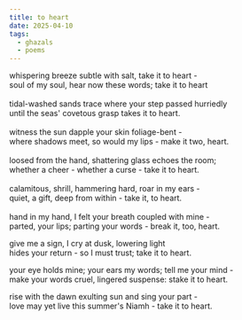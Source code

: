 ```yaml
---
title: to heart
date: 2025-04-10
tags:
  - ghazals
  - poems
---
```

whispering breeze subtle with salt, take it to heart - <br>
soul of my soul, hear now these words; take it to heart<br>
<br>
tidal-washed sands trace where your step passed hurriedly<br>
until the seas' covetous grasp takes it to heart.<br>
<br>
witness the sun dapple your skin foliage-bent -<br>
where shadows meet, so would my lips - make it two, heart.<br>
<br>
loosed from the hand, shattering glass echoes the room;<br>
whether a cheer - whether a curse - take it to heart.<br>
<br>
calamitous, shrill, hammering hard, roar in my ears - <br>
quiet, a gift, deep from within - take it, to heart.<br>
<br>
hand in my hand, I felt your breath coupled with mine - <br>
parted, your lips; parting your words - break it, too, heart.<br>

give me a sign, I cry at dusk, lowering light<br>
hides your return - so I must trust; take it to heart.<br>

your eye holds mine; your ears my words; tell me your mind - <br>
make your words cruel, lingered suspense: stake it to heart.<br>

rise with the dawn exulting sun and sing your part - <br>
love may yet live this summer's Niamh - take it to heart.